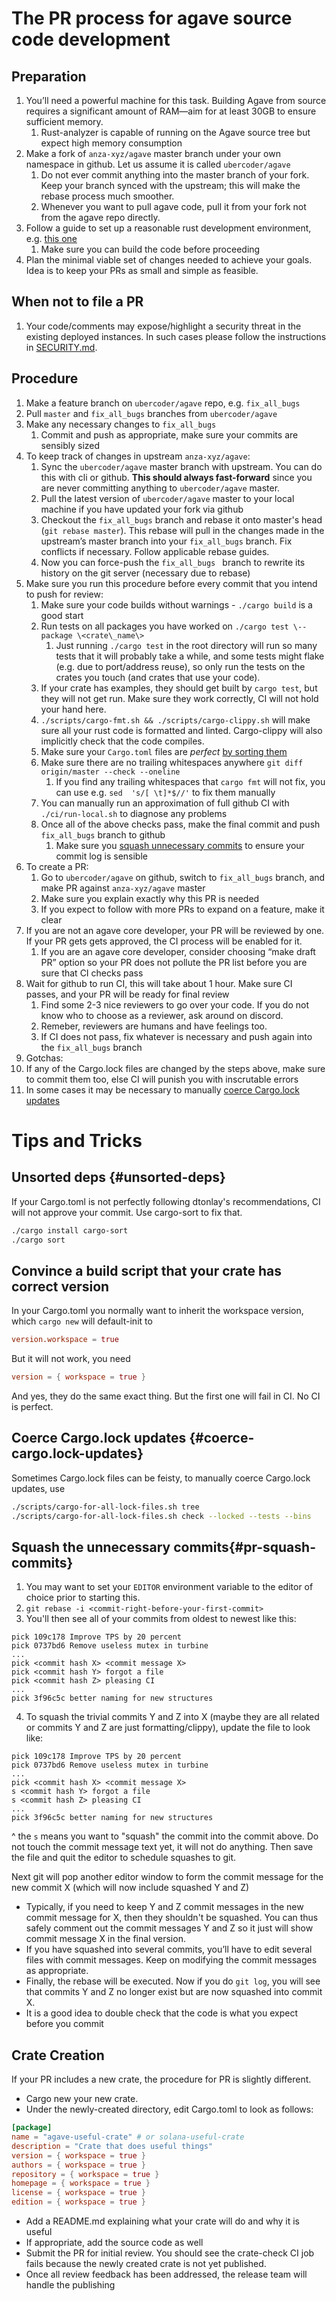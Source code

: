 # The PR process for agave source code development

## Preparation

1. You’ll need a powerful machine for this task. Building Agave from source requires a significant amount of RAM—aim for at least 30GB to ensure sufficient memory.
   1. Rust-analyzer is capable of running on the Agave source tree but expect high memory consumption
2. Make a fork of `anza-xyz/agave` master branch under your own namespace in github. Let us assume it is called `ubercoder/agave`
   1. Do not ever commit anything into the master branch of your fork. Keep your branch synced with the upstream; this will make the rebase process much smoother.
   2. Whenever you want to pull agave code, pull it from your fork not from the agave repo directly.
3. Follow a guide to set up a reasonable rust development environment, e.g. [this one](https://github.com/anza-xyz/agave/?tab=readme-ov-file#building)
   1. Make sure you can build the code before proceeding
4. Plan the minimal viable set of changes needed to achieve your goals. Idea is to keep your PRs as small and simple as feasible.


## When not to file a PR

1. Your code/comments may expose/highlight a security threat in the existing deployed instances. In such cases please follow the instructions in [SECURITY.md](https://github.com/anza-xyz/agave/blob/master/SECURITY.md).


## Procedure

1. Make a feature branch on `ubercoder/agave` repo, e.g. `fix_all_bugs`
2. Pull `master` and `fix_all_bugs` branches from `ubercoder/agave`
3. Make any necessary changes to `fix_all_bugs`
   1. Commit and push as appropriate, make sure your commits are sensibly sized
4. To keep track of changes in upstream `anza-xyz/agave`:
   1. Sync the `ubercoder/agave` master branch with upstream. You can do this with cli or github. **This should always fast-forward** since you are never committing anything to `ubercoder/agave` master.
   2. Pull the latest version of `ubercoder/agave` master to your local machine if you have updated your fork via github
   3. Checkout the `fix_all_bugs` branch and rebase it onto master's head (`git rebase master`). This rebase will pull in the changes made in the upstream’s master branch into your `fix_all_bugs` branch. Fix conflicts if necessary. Follow applicable rebase guides.
   4. Now you can force-push the `fix_all_bugs ` branch to rewrite its history on the git server (necessary due to rebase)
5. Make sure you run this procedure before every commit that you intend to push for review:
   1. Make sure your code builds without warnings - `./cargo build` is a good start
   2. Run tests on all packages you have worked on ``` ./cargo test \--package \<crate\_name\> ```
      1. Just running `./cargo test` in the root directory will run so many tests that it will probably take a while, and some tests might flake (e.g. due to port/address reuse), so only run the tests on the crates you touch (and crates that use your code).
   3. If your crate has examples, they should get built by `cargo test`, but they will not get run. Make sure they work correctly, CI will not hold your hand here.
   4. ```./scripts/cargo-fmt.sh && ./scripts/cargo-clippy.sh``` will make sure all your rust code is formatted and linted. Cargo-clippy will also implicitly check that the code compiles.
   5. Make sure your `Cargo.toml` files are *perfect* [by sorting them](#unsorted-deps)
   6. Make sure there are no trailing whitespaces anywhere `git diff origin/master --check --oneline`
      1. If you find any trailing whitespaces that `cargo fmt` will not fix, you can use e.g. `sed  's/[ \t]*$//'` to fix them manually
   7. You can manually run an approximation of full github CI with ``` ./ci/run-local.sh``` to diagnose any problems
   8. Once all of the above checks pass, make the final commit and push `fix_all_bugs` branch to github
      1. Make sure you [squash unnecessary commits](#pr-squash-commits) to ensure your commit log is sensible
6. To create a PR:
   1. Go to `ubercoder/agave` on github, switch to `fix_all_bugs` branch, and make PR against `anza-xyz/agave` master
   2. Make sure you explain exactly why this PR is needed
   3. If you expect to follow with more PRs to expand on a feature, make it clear
7. If you are not an agave core developer, your PR will be reviewed by one. If your PR gets gets approved, the CI process will be enabled for it.
   1. If you are an agave core developer, consider choosing “make draft PR” option so your PR does not pollute the PR list before you are sure that CI checks pass
8. Wait for github to run CI, this will take about 1 hour. Make sure CI passes, and your PR will be ready for final review
   1. Find some 2-3 nice reviewers to go over your code. If you do not know who to choose as a reviewer, ask around on discord.
   2. Remeber, reviewers are humans and have feelings too.
   3. If CI does not pass, fix whatever is necessary and push again into the `fix_all_bugs` branch
10. Gotchas:
   1. If any of the Cargo.lock files are changed by the steps above, make sure to commit them too, else CI will punish you with inscrutable errors
   2. In some cases it may be necessary to manually [coerce Cargo.lock updates](#coerce-cargo.lock-updates)


# Tips and Tricks

## Unsorted deps {#unsorted-deps}

  If your Cargo.toml is not perfectly following dtonlay's recommendations, CI will not approve your commit. Use cargo-sort to fix that.
```sh
./cargo install cargo-sort
./cargo sort
```


## Convince a build script that your crate has correct version

   In your Cargo.toml you normally want to inherit the workspace version, which `cargo new` will default-init to

```toml
version.workspace = true
```

   But it will not work, you need


```toml
version = { workspace = true }
```

   And yes, they do the same exact thing. But the first one will fail in CI. No CI is perfect.



## Coerce Cargo.lock updates {#coerce-cargo.lock-updates}

   Sometimes Cargo.lock files can be feisty, to manually coerce Cargo.lock updates, use


```sh
./scripts/cargo-for-all-lock-files.sh tree
./scripts/cargo-for-all-lock-files.sh check --locked --tests --bins
```



## Squash the unnecessary commits{#pr-squash-commits}

1. You may want to set your `EDITOR` environment variable to the editor of choice prior to starting this.
2. `git rebase -i <commit-right-before-your-first-commit>`
3. You'll then see all of your commits from oldest to newest like this:
```
pick 109c178 Improve TPS by 20 percent
pick 0737bd6 Remove useless mutex in turbine
...
pick <commit hash X> <commit message X>
pick <commit hash Y> forgot a file
pick <commit hash Z> pleasing CI
...
pick 3f96c5c better naming for new structures
```
4. To squash the trivial commits Y and Z into X (maybe they are all related or commits Y and Z are just formatting/clippy), update the file to look like:
```
pick 109c178 Improve TPS by 20 percent
pick 0737bd6 Remove useless mutex in turbine
...
pick <commit hash X> <commit message X>
s <commit hash Y> forgot a file
s <commit hash Z> pleasing CI
...
pick 3f96c5c better naming for new structures
```
^ the `s` means you want to "squash" the commit into the commit above. Do not touch the commit message text yet, it will not do anything.
Then save the file and quit the editor to schedule squashes to git.

Next git will pop another editor window to form the commit message for the new commit X (which will now include squashed Y and Z)

* Typically, if you need to keep Y and Z commit messages in the new commit message for X, then they shouldn't be squashed.
You can thus safely comment out the commit messages Y and Z so it just will show commit message X in the final version.
* If you have squashed into several commits, you’ll have to edit several files with commit messages. Keep on modifying the commit messages as appropriate.
* Finally, the rebase will be executed. Now if you do `git log`, you will see that commits Y and Z no longer exist but are now squashed into commit X.
* It is a good idea to double check that the code is what you expect before you commit

## Crate Creation

If your PR includes a new crate, the procedure for PR is slightly different.

* Cargo new your new crate.
* Under the newly-created directory, edit Cargo.toml to look as follows:

```toml
[package]
name = "agave-useful-crate" # or solana-useful-crate
description = "Crate that does useful things"
version = { workspace = true }
authors = { workspace = true }
repository = { workspace = true }
homepage = { workspace = true }
license = { workspace = true }
edition = { workspace = true }
```
* Add a README.md explaining what your crate will do and why it is useful
* If appropriate, add the source code as well
* Submit the PR for initial review.  You should see the crate-check CI
  job fails because the newly created crate is not yet published.
* Once all review feedback has been addressed, the release team will handle the publishing
